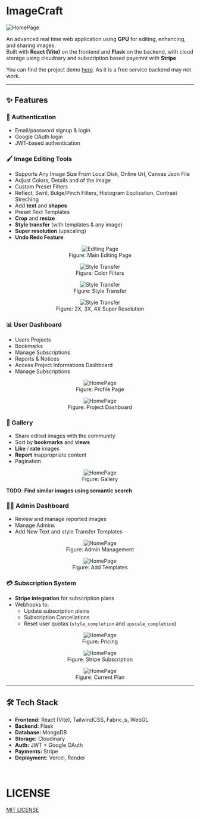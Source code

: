 # ImageCraft

![HomePage](./assets/home_page.png)

An advanced real time web application using **GPU** for editing, enhancing, and sharing images.  
Built with **React (Vite)** on the frontend and **Flask** on the backend, with cloud storage using cloudnary and subscription based payemnt with **Stripe**

You can find the project demo [here](https://pixeltune-lxxmqe90w-shoab-ahameds-projects.vercel.app/). As it is a free service backend may not work.

---

## ✨ Features

### 🔑 Authentication

- Email/password signup & login
- Google OAuth login
- JWT-based authentication

### 🖌️ Image Editing Tools

- Supports Any Image Size From Local Disk, Online Url, Canvas Json File
- Adjust Colors, Details and of the image
- Custom Preset Filters
- Reflect, Swril, Bulge/Pinch Filters, Histogram Equlization, Contrast Streching
- Add **text** and **shapes**
- Preset Text Templates
- **Crop** and **resize**
- **Style transfer** (with templates & any image)
- **Super resolution** (upscaling)
- **Undo Redo Feature**

<figure style="text-align: center;">
  <img src="./assets/edit.png" alt="Editing Page">
  <figcaption style="text-align: center;">Figure: Main Editing Page</figcaption>
</figure>

<figure style="text-align: center;">
  <img src="./assets/filters.png" alt="Style Transfer">
  <figcaption style="text-align: center;">Figure: Color Filters</figcaption>
</figure>

<figure style="text-align: center;">
  <img src="./assets/style_transfer.png" alt="Style Transfer">
  <figcaption style="text-align: center;">Figure: Style Transfer</figcaption>
</figure>

<figure style="text-align: center;">
  <img src="./assets/super_resolution.png" alt="Style Transfer">
  <figcaption style="text-align: center;">Figure: 2X, 3X, 4X Super Resolution</figcaption>
</figure>

### 📊 User Dashboard

- Users Projects
- Bookmarks
- Manage Subscriptions
- Reports & Notices
- Access Project Informations Dashboard
- Manage Subscriptions

<figure style="text-align: center;">
  <img src="./assets/profile.png" alt="HomePage">
  <figcaption style="text-align: center;">Figure: Profile Page</figcaption>
</figure>

<figure style="text-align: center;">
  <img src="./assets/dashboard.png" alt="HomePage">
  <figcaption style="text-align: center;">Figure: Project Dashboard</figcaption>
</figure>

### 📸 Gallery

- Share edited images with the community
- Sort by **bookmarks** and **views**
- **Like** / **rate** images
- **Report** inappropriate content
- Pagination

<figure style="text-align: center;">
  <img src="./assets/gallery.png" alt="HomePage">
  <figcaption style="text-align: center;">Figure: Gallery</figcaption>
</figure>

**TODO**: **Find similar images using semantic search**

### 👨‍💻 Admin Dashboard

- Review and manage reported images
- Manage Admins
- Add New Text and style Transfer Templates

<figure style="text-align: center;">
  <img src="./assets/admin.png" alt="HomePage">
  <figcaption style="text-align: center;">Figure: Admin Management</figcaption>
</figure>

<figure style="text-align: center;">
  <img src="./assets/admin_text.png" alt="HomePage">
  <figcaption style="text-align: center;">Figure: Add Templates</figcaption>
</figure>

### 💳 Subscription System

- **Stripe integration** for subscription plans
- Webhooks to:
  - Update subscription plains
  - Subscription Cancellations
  - Reset user quotas (`style_completion` and `upscale_completion`)

<figure style="text-align: center;">
  <img src="./assets/pricing.png" alt="HomePage">
  <figcaption style="text-align: center;">Figure: Pricing</figcaption>
</figure>

<figure style="text-align: center;">
  <img src="./assets/stripe.png" alt="HomePage">
  <figcaption style="text-align: center;">Figure: Stripe Subscription</figcaption>
</figure>

<figure style="text-align: center;">
  <img src="./assets/current_plan.png" alt="HomePage">
  <figcaption style="text-align: center;">Figure: Current Plan</figcaption>
</figure>

---

## 🛠️ Tech Stack

- **Frontend:** React (Vite), TailwindCSS, Fabric.js, WebGL
- **Backend:** Flask
- **Database:** MongoDB
- **Storage:** Cloudinary
- **Auth:** JWT + Google OAuth
- **Payments:** Stripe
- **Deployment:** Vercel, Render

<br>

# LICENSE

[MIT LICENSE](LICENSE)
